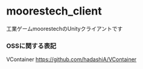 # moorestech_client

工業ゲームmoorestechのUnityクライアントです

### OSSに関する表記

VContainer
https://github.com/hadashiA/VContainer
